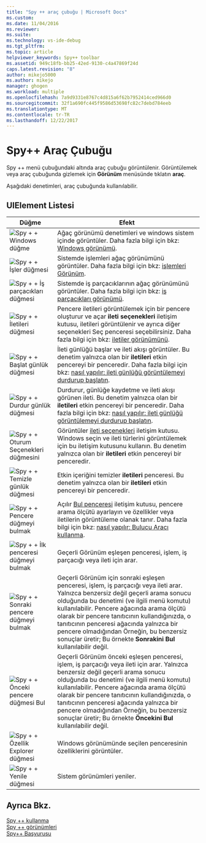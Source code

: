 ```yaml
---
title: "Spy ++ araç çubuğu | Microsoft Docs"
ms.custom: 
ms.date: 11/04/2016
ms.reviewer: 
ms.suite: 
ms.technology: vs-ide-debug
ms.tgt_pltfrm: 
ms.topic: article
helpviewer_keywords: Spy++ toolbar
ms.assetid: 949c18fb-bb25-42ed-9130-c4a47869f24d
caps.latest.revision: "8"
author: mikejo5000
ms.author: mikejo
manager: ghogen
ms.workload: multiple
ms.openlocfilehash: 7a9d9331e8767c4d815a6f62b7952414ced966d0
ms.sourcegitcommit: 32f1a690fc445f9586d53698fc82c7debd784eeb
ms.translationtype: MT
ms.contentlocale: tr-TR
ms.lasthandoff: 12/22/2017
---
```

# <a name="spy-toolbar"></a>Spy++ Araç Çubuğu
Spy ++ menü çubuğundaki altında araç çubuğu görüntülenir. Görüntülemek veya araç çubuğunda gizlemek için **Görünüm** menüsünde tıklatın **araç**.  
  
 Aşağıdaki denetimleri, araç çubuğunda kullanılabilir.  
  
## <a name="uielement-list"></a>UIElement Listesi  
  
|Düğme|Efekt|  
|------------|------------|  
|![Spy &#43; &#43; Windows düğme](../debugger/media/icon_spy--_windows.gif "Icon_Spy ++ _Windows")|Ağaç görünümü denetimleri ve windows sistem içinde görüntüler. Daha fazla bilgi için bkz: [Windows görünümü](../debugger/windows-view.md).|  
|![Spy &#43; &#43; İşler düğmesi](../debugger/media/icon_spy--_processes.gif "Icon_Spy ++ _Processes")|Sistemde işlemleri ağaç görünümünü görüntüler. Daha fazla bilgi için bkz: [işlemleri Görünüm](../debugger/processes-view.md).|  
|![Spy &#43; &#43; İş parçacıkları düğmesi](../debugger/media/icon_spy--_threads.gif "Icon_Spy ++ _Threads")|Sistemde iş parçacıklarının ağaç görünümünü görüntüler. Daha fazla bilgi için bkz: [iş parçacıkları görünümü](../debugger/threads-view.md).|  
|![Spy &#43; &#43; İletileri düğmesi](../debugger/media/icon_spy--_messages.gif "Icon_Spy ++ _Messages")|Pencere iletileri görüntülemek için bir pencere oluşturur ve açar **ileti seçenekleri** iletişim kutusu, iletileri görüntülenir ve ayrıca diğer seçenekleri Seç penceresi seçebilirsiniz. Daha fazla bilgi için bkz: [iletiler görünümünü](../debugger/messages-view.md).|  
|![Spy &#43; &#43; Başlat günlük düğmesi](../debugger/media/icon_spy--_startlog.gif "Icon_Spy ++ _StartLog")|İleti günlüğü başlar ve ileti akışı görüntüler. Bu denetim yalnızca olan bir **iletileri** etkin pencereyi bir penceredir. Daha fazla bilgi için bkz: [nasıl yapılır: ileti günlüğü görüntülemeyi durdurup başlatın](../debugger/how-to-start-and-stop-the-message-log-display.md).|  
|![Spy &#43; &#43; Durdur günlük düğmesi](../debugger/media/icon_spy--_stoplog.gif "Icon_Spy ++ _StopLog")|Durdurur, günlüğe kaydetme ve ileti akışı görünen ileti. Bu denetim yalnızca olan bir **iletileri** etkin pencereyi bir penceredir. Daha fazla bilgi için bkz: [nasıl yapılır: ileti günlüğü görüntülemeyi durdurup başlatın](../debugger/how-to-start-and-stop-the-message-log-display.md).|  
|![Spy &#43; &#43; Oturum Seçenekleri düğmesini](../debugger/media/icon_spy--_logoptions.gif "Icon_Spy ++ _LogOptions")|Görüntüler [ileti seçenekleri](../debugger/message-options-dialog-box.md) iletişim kutusu. Windows seçin ve ileti türlerini görüntülemek için bu iletişim kutusunu kullanın. Bu denetim yalnızca olan bir **iletileri** etkin pencereyi bir penceredir.|  
|![Spy &#43; &#43; Temizle günlük düğmesi](../debugger/media/spy--_clearlog.gif "Spy ++ _ClearLog")|Etkin içeriğini temizler **iletileri** penceresi. Bu denetim yalnızca olan bir **iletileri** etkin pencereyi bir penceredir.|  
|![Spy &#43; &#43; Pencere düğmeyi bulmak](../debugger/media/icon_spy--_findwindow.gif "Icon_Spy ++ _FindWindow")|Açılır [Bul penceresi](../debugger/find-window-dialog-box.md) iletişim kutusu, pencere arama ölçütü ayarlayın ve özellikler veya iletilerin görüntüleme olanak tanır. Daha fazla bilgi için bkz: [nasıl yapılır: Bulucu Aracı kullanma](../debugger/how-to-use-the-finder-tool.md).|  
|![Spy &#43; &#43; İlk penceresi düğmeyi bulmak](../debugger/media/icon_spy--_window.gif "Icon_Spy ++ _Window")|Geçerli Görünüm eşleşen penceresi, işlem, iş parçacığı veya ileti için arar.|  
|![Spy &#43; &#43; Sonraki pencere düğmeyi bulmak](../debugger/media/icon_spy--_nextwindow.gif "Icon_Spy ++ _NextWindow")|Geçerli Görünüm için sonraki eşleşen penceresi, işlem, iş parçacığı veya ileti arar. Yalnızca benzersiz değil geçerli arama sonucu olduğunda bu denetimi (ve ilgili menü komutu) kullanılabilir. Pencere ağacında arama ölçütü olarak bir pencere tanıtıcının kullandığınızda, o tanıtıcının penceresi ağacında yalnızca bir pencere olmadığından Örneğin, bu benzersiz sonuçlar üretir; Bu örnekte **Sonrakini Bul** kullanılabilir değil.|  
|![Spy &#43; &#43; Önceki pencere düğmesi Bul](../debugger/media/icon_spy--_prevwindow.gif "Icon_Spy ++ _PrevWindow")|Geçerli Görünüm önceki eşleşen penceresi, işlem, iş parçacığı veya ileti için arar. Yalnızca benzersiz değil geçerli arama sonucu olduğunda bu denetimi (ve ilgili menü komutu) kullanılabilir. Pencere ağacında arama ölçütü olarak bir pencere tanıtıcının kullandığınızda, o tanıtıcının penceresi ağacında yalnızca bir pencere olmadığından Örneğin, bu benzersiz sonuçlar üretir; Bu örnekte **Öncekini Bul** kullanılabilir değil.|  
|![Spy &#43; &#43; Özellik Explorer düğmesi](../debugger/media/icon_spy--_propexp.gif "Icon_Spy ++ _PropExp")|Windows görünümünde seçilen penceresinin özelliklerini görüntüler.|  
|![Spy &#43; &#43; Yenile düğmesi](../debugger/media/icon_spy--_refresh.gif "Icon_Spy ++ _Refresh")|Sistem görünümleri yeniler.|  
  
## <a name="see-also"></a>Ayrıca Bkz.  
 [Spy ++ kullanma](../debugger/using-spy-increment.md)   
 [Spy ++ görünümleri](../debugger/spy-increment-views.md)   
 [Spy++ Başvurusu](../debugger/spy-increment-reference.md)